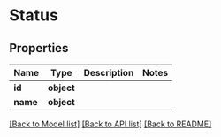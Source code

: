 # Status

## Properties
Name | Type | Description | Notes
------------ | ------------- | ------------- | -------------
**id** | **object** |  | 
**name** | **object** |  | 

[[Back to Model list]](../README.md#documentation-for-models) [[Back to API list]](../README.md#documentation-for-api-endpoints) [[Back to README]](../README.md)

